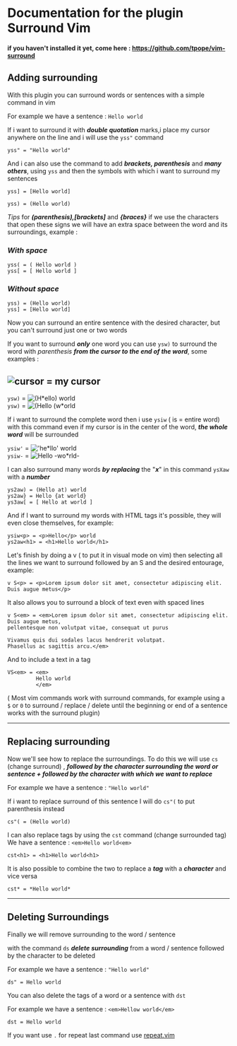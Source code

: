 # Documentation for the plugin Surround Vim 

#### if you haven't installed it yet, come here : https://github.com/tpope/vim-surround


## Adding surrounding

With this plugin you can surround words or sentences with a simple command in vim

For example we have a sentence : `Hello world` 

If i want to surround it with ***double quotation*** marks,i place my cursor anywhere on the line and i will use the `yss"` command

`yss" = "Hello world"`

And i can also use the command to add ***brackets, parenthesis*** and ***many others***, using `yss` and then the symbols with which i want to surround my sentences

`yss] = [Hello world]`

`yss) = (Hello world)`

*Tips* for ***(parenthesis),[brackets]*** and ***{braces}*** if we use the characters that open these signs we will have an extra space between the word and its surroundings, example : 

### ***With space***

`yss( = ( Hello world )`  
`yss[ = [ Hello world ]`

### ***Without space***

`yss) = (Hello world)`    
`yss] = [Hello world]`

Now you can surround an entire sentence with the desired character, but you can't surround just one or two words

If you want to surround ***only*** one word you can use `ysw)` to surround the word with *parenthesis* ***from the cursor to the end of the word***, some examples :

## ![cursor](https://i.imgur.com/3OmQoRk.png) = my cursor

`ysw)` = ![`(H*ello) world`](https://i.imgur.com/maYofFG.png)  
`ysw)` = ![`(Hello (w*orld`](https://i.imgur.com/v9XoAln.png)   

If i want to surround the complete word then i use `ysiw` ( is = entire word) with this command even if my cursor is in the center of the word, ***the whole word*** will be surrounded

`ysiw'` = ![`'he*llo' world`](https://i.imgur.com/Erdgo2g.png)    
`ysiw-` = ![`Hello -wo*rld-`](https://i.imgur.com/RUBsMNg.png)    

I can also surround many words ***by replacing*** the "***x***" in this command `ysXaw` with a ***number***

`ys2aw) = (Hello at) world`  
`ys2aw} = Hello {at world}`  
`ys3aw[ = [ Hello at world ]`  

And if I want to surround my words with HTML tags it's possible, they will even close themselves, for example:  

`ysiw<p> = <p>Hello</p> world`  
`ys2aw<h1> = <h1>Hello world</h1>`   

Let's finish by doing a v ( to put it in visual mode on vim) then selecting all the lines we want to surround followed by an S and the desired entourage, example:  

`v S<p> = <p>Lorem ipsum dolor sit amet, consectetur adipiscing elit. Duis augue metus</p>`  

It also allows you to surround a block of text even with spaced lines

```
v S<em> = <em>Lorem ipsum dolor sit amet, consectetur adipiscing elit. Duis augue metus, 
pellentesque non volutpat vitae, consequat ut purus

Vivamus quis dui sodales lacus hendrerit volutpat.
Phasellus ac sagittis arcu.</em>
```

And to include a text in a tag

```
VS<em> = <em>
         Hello world
         </em>
```

( Most vim commands work with surround commands, for example using a `$` or `0` to surround / replace / delete until the beginning or end of a sentence works with the surround plugin)

---

## Replacing surrounding

Now we'll see how to replace the surroundings. To do this we will use `cs` (change surround) , ***followed by the character surrounding the word or sentence + followed by the character with which we want to replace***  

For example we have a sentence : `"Hello world"`

If i want to replace surround of this sentence I will do `cs"(` to put parenthesis instead

`cs"( = (Hello world)`

I can also replace tags by using the `cst` command (change surrounded tag)
We have a sentence : `<em>Hello world<em>`

`cst<h1> = <h1>Hello world<h1>`

It is also possible to combine the two to replace a ***tag*** with a ***character*** and vice versa 

`cst* = *Hello world*`

---

## Deleting Surroundings

Finally we will remove surrounding to the word / sentence 

with the command `ds` ***delete surrounding*** from a word / sentence followed by the character to be deleted

For example we have a sentence : `"Hello world"`

`ds" = Hello world`

You can also delete the tags of a word or a sentence with `dst`

For example we have a sentence : `<em>Hellow world</em>`

`dst = Hello world`

If you want  use `.` for repeat last command use [repeat.vim](https://github.com/tpope/vim-repeat)
